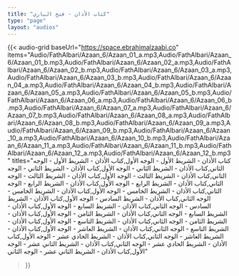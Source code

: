 ```yaml
---
title: "كتاب الأذان - فتح الباري"
type: "page"
layout: "audios"
---
```


{{< audio-grid 
  baseUrl="https://space.ebrahimalzaabi.co"
  items="Audio/FathAlbari/Azaan_6/Azaan_01_a.mp3,Audio/FathAlbari/Azaan_6/Azaan_01_b.mp3,Audio/FathAlbari/Azaan_6/Azaan_02_a.mp3,Audio/FathAlbari/Azaan_6/Azaan_02_b.mp3,Audio/FathAlbari/Azaan_6/Azaan_03_a.mp3,Audio/FathAlbari/Azaan_6/Azaan_03_b.mp3,Audio/FathAlbari/Azaan_6/Azaan_04_a.mp3,Audio/FathAlbari/Azaan_6/Azaan_04_b.mp3,Audio/FathAlbari/Azaan_6/Azaan_05_a.mp3,Audio/FathAlbari/Azaan_6/Azaan_05_b.mp3,Audio/FathAlbari/Azaan_6/Azaan_06_a.mp3,Audio/FathAlbari/Azaan_6/Azaan_06_b.mp3,Audio/FathAlbari/Azaan_6/Azaan_07_a.mp3,Audio/FathAlbari/Azaan_6/Azaan_07_b.mp3,Audio/FathAlbari/Azaan_6/Azaan_08_a.mp3,Audio/FathAlbari/Azaan_6/Azaan_08_b.mp3,Audio/FathAlbari/Azaan_6/Azaan_09_a.mp3,Audio/FathAlbari/Azaan_6/Azaan_09_b.mp3,Audio/FathAlbari/Azaan_6/Azaan_10_a.mp3,Audio/FathAlbari/Azaan_6/Azaan_10_b.mp3,Audio/FathAlbari/Azaan_6/Azaan_11_a.mp3,Audio/FathAlbari/Azaan_6/Azaan_11_b.mp3,Audio/FathAlbari/Azaan_6/Azaan_12_a.mp3,Audio/FathAlbari/Azaan_6/Azaan_12_b.mp3"
  titles="كتاب الأذان - الشريط الأول - الوجه الأول,كتاب الأذان - الشريط الأول - الوجه الثاني,كتاب الأذان - الشريط الثاني - الوجه الأول,كتاب الأذان - الشريط الثاني - الوجه الثاني,كتاب الأذان - الشريط الثالث - الوجه الأول,كتاب الأذان - الشريط الثالث - الوجه الثاني,كتاب الأذان - الشريط الرابع - الوجه الأول,كتاب الأذان - الشريط الرابع - الوجه الثاني,كتاب الأذان - الشريط الخامس - الوجه الأول,كتاب الأذان - الشريط الخامس - الوجه الثاني,كتاب الأذان - الشريط السادس - الوجه الأول,كتاب الأذان - الشريط السادس - الوجه الثاني,كتاب الأذان - الشريط السابع - الوجه الأول,كتاب الأذان - الشريط السابع - الوجه الثاني,كتاب الأذان - الشريط الثامن - الوجه الأول,كتاب الأذان - الشريط الثامن - الوجه الثاني,كتاب الأذان - الشريط التاسع - الوجه الأول,كتاب الأذان - الشريط التاسع - الوجه الثاني,كتاب الأذان - الشريط العاشر - الوجه الأول,كتاب الأذان - الشريط العاشر - الوجه الثاني,كتاب الأذان - الشريط الحادي عشر - الوجه الأول,كتاب الأذان - الشريط الحادي عشر - الوجه الثاني,كتاب الأذان - الشريط الثاني عشر - الوجه الأول,كتاب الأذان - الشريط الثاني عشر - الوجه الثاني"
>}} 